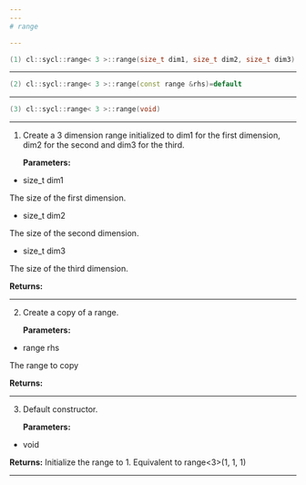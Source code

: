 ```yaml
---
---
# range

---
```


```cpp
(1) cl::sycl::range< 3 >::range(size_t dim1, size_t dim2, size_t dim3)
```

---

```cpp
(2) cl::sycl::range< 3 >::range(const range &rhs)=default
```

---

```cpp
(3) cl::sycl::range< 3 >::range(void)
```

---

1. Create a 3 dimension range initialized to dim1 for the first dimension, dim2 for the second and dim3 for the third. 

   **Parameters:**

  * size_t dim1

   The size of the first dimension. 

  * size_t dim2

   The size of the second dimension. 

  * size_t dim3

   The size of the third dimension. 

   **Returns:** 

---

2. Create a copy of a range. 

   **Parameters:**

  * range rhs

   The range to copy 

   **Returns:** 

---

3. Default constructor. 

   **Parameters:**

  * void 

   

   **Returns:** Initialize the range to 1. Equivalent to range<3>(1, 1, 1) 

---

